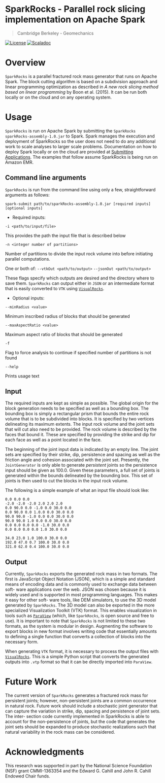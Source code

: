 # SparkRocks - Parallel rock slicing implementation on Apache Spark
> Cambridge Berkeley - Geomechanics

[![License](https://img.shields.io/badge/License-GPL%20v2-blue.svg)](https://raw.githubusercontent.com/cb-geo/spark-rocks/master/LICENSE.md)
[![Scaladoc](http://javadoc-badge.appspot.com/com.github.nscala-time/nscala-time_2.11.svg?label=scaladoc)](https://cb-geo.github.io/gh-pages)

# Overview

`SparkRocks` is a parallel fractured rock mass generator that runs on Apache
Spark. The block cutting algorithm is based on a subdivision approach and linear
programming optimization as described in *A new rock slicing method based on
linear programming* by Boon et al. (2015). It can be run both locally or on the
cloud and on any operating system.

# Usage

`SparkRocks` is run on Apache Spark by submitting the `SparkRocks`
`sparkRocks-assembly-1.0.jar` to Spark. Spark manages the execution and
deployment of SparkRocks so the user does not need to do any additional work to
scale analyses to larger scale problems. Documentation on how to deploy Spark
locally or on the cloud are provided at [Submitting
Applications](http://spark.apache.org/docs/latest/submitting-applications.html).
The examples that follow assume SparkRocks is being run on Amazon EMR.

## Command line arguments

`SparkRocks` is run from the command line using only a few, straightforward
arguments as follows:

```
spark-submit path/to/sparkRocks-assembly-1.0.jar [required inputs] [optional inputs]
```

* Required inputs:

`-i <path/to/input/file>`

This provides the path the input file that is described below

`-n <integer number of partitions>`

Number of partitions to divide the input rock volume into before initiating parallel computations.

One or both of:
`--vtkOut <path/to/output>` `--jsonOut <path/to/output>`

These flags specify which outputs are desired and the directory where to save them. `SparkRocks`
can output either in `JSON` or an intermediate format that is easily converted to `VTK` using
[`VisualRocks`](https://github.com/cb-geo/visual-rocks).

* Optional inputs:

`--minRadius <value>`

Minimum inscribed radius of blocks that should be generated

`--maxAspectRatio <value>`

Maximum aspect ratio of blocks that should be generated

`-f`

Flag to force analysis to continue if specified number of partitions is not found

`--help`

Prints usage text
 
## Input

The required inputs are kept as simple as possible. The global origin for the
block generation needs to be specified as well as a bounding box. The bounding
box is simply a rectangular prism that bounds the entire rock volume that is to
be subdivided into blocks. It is specified by two vertices delineating its
maximum extents. The input rock volume and the joint sets that will cut also
need to be provided. The rock volume is described by the faces that bound
it. These are specified by providing the strike and dip for each face as well as
a point located in the face.

The beginning of the joint input data is indicated by an empty line. The joint
sets are specified by their strike, dip, persistence and spacing as well as the
friction angle and cohesion associated with the joint set. Presently, the
`JointGenerator` is only able to generate *persistent* joints so the persistence
input should be given as 100.0. Given these parameters, a full set of joints is
generated within the bounds delineated by the bounding box. This set of joints
is then used to cut the blocks in the input rock volume.

The following is a simple example of what an input file should look like:

```
0.0 0.0 0.0
-2.0 -2.0 -2.0 2.0 2.0 2.0
0.0 90.0 0.0 -1.0 0.0 30.0 0.0
0.0 90.0 0.0 1.0.0 0.0 30.0 0.0
90.0 90.0 -1.0 0.0 0.0 30.0 0.0
90.0 90.0 1.0 0.0 0.0 30.0 0.0
0.0 0.0 0.0 0.0 -1.0 30.0 0.0
0.0 0.0 0.0 0.0 1.0 30.0 0.0

34.0 23.0 1.0 100.0 30.0 0.0
192.0 47.0 0.7 100.0 30.0 0.0
321.0 62.0 0.4 100.0 30.0 0.0
```

## Output

Currently, `SparkRocks` exports the generated rock mass in two formats.  The
first is JavaScript Object Notation (JSON), which is a simple and standard means
of encoding data and is commonly used to exchange data between soft- ware
applications over the web. JSON was chosen because it is widely used and is
supported in most programming languages. This makes it easy for other soft- ware
tools, like DEM simulators, to use the 3D model generated by `SparkRocks`.  The 3D
model can also be exported in the more specialized Visualization Toolkit (VTK)
format. This enables visualization in tools such as [`ParaView`](http://www.paraview.org/)
(which, like `SparkRocks`, is open source and free to use). It is important to
note that `SparkRocks` is not limited to these two formats, as the system is
modular in design. Augmenting the software to export blocks in new format
involves writing code that essentially amounts to defining a single function
that converts a collection of blocks into the necessary form.

When generating `VTK` format, it is necessary to process the output files with
[`VisualRocks`](https://github.com/cb-geo/visual-rocks). This is a simple
Python script that converts the generated outputs into `.vtp` format so that
it can be directly imported into `ParaView`.

# Future Work

The current version of `SparkRocks` generates a fractured rock mass for persistent
joints; however, non-persistent joints are a common occurrence in natural
rock. Future work should include a stochastic joint generator that can capture
the variation in strike, dip, spacing and persistence of joint sets. The inter-
section code currently implemented in SparkRocks is able to account for the
non-persistence of joints, but the code that generates the joint sets should be
expanded to produce stochastic realizations such that natural variability in the
rock mass can be considered.

# Acknowledgments

This research was supported in part by the National Science Foundation (NSF)
grant CMMI-1363354 and the Edward G. Cahill and John R. Cahill Endowed Chair
funds.
